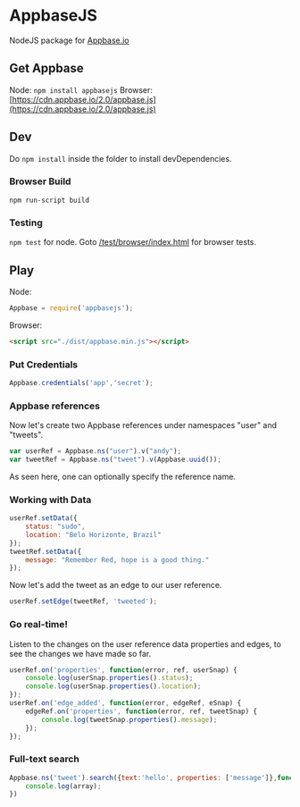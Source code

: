 # AppbaseJS
NodeJS package for [Appbase.io](http://appbase.io)

## Get Appbase
Node: `npm install appbasejs`
Browser: [https://cdn.appbase.io/2.0/appbase.js](https://cdn.appbase.io/2.0/appbase.js)

## Dev
Do `npm install` inside the folder to install devDependencies.

### Browser Build
`npm run-script build`

### Testing
`npm test` for node.
Goto [/test/browser/index.html](http://sids-aquarius.github.io/appbasejs-compact/test/browser) for browser tests.

## Play
Node:
```js
Appbase = require('appbasejs');
```

Browser:
```html
<script src="./dist/appbase.min.js"></script>
```

### Put Credentials
```js
Appbase.credentials('app','secret');
```

### Appbase references
Now let's create two Appbase references under namespaces "user" and "tweets".

```js
var userRef = Appbase.ns("user").v("andy");
var tweetRef = Appbase.ns("tweet").v(Appbase.uuid());
```

As seen here, one can optionally specify the reference name.

### Working with Data

```js
userRef.setData({
    status: "sudo",
    location: "Belo Horizonte, Brazil"
});
tweetRef.setData({
    message: "Remember Red, hope is a good thing."
});
```

Now let's add the tweet as an edge to our user reference.

```js
userRef.setEdge(tweetRef, 'tweeted');
```
### Go real-time! 

Listen to the changes on the user reference data properties and edges, to see the changes we have made so far.

```js
userRef.on('properties', function(error, ref, userSnap) {
    console.log(userSnap.properties().status);
    console.log(userSnap.properties().location);
});
userRef.on('edge_added', function(error, edgeRef, eSnap) {
    edgeRef.on('properties', function(error, ref, tweetSnap) {
        console.log(tweetSnap.properties().message);
    });
});
```

### Full-text search

```js
Appbase.ns('tweet').search({text:'hello', properties: ['message']},function(err, array) {
    console.log(array);
})
```

